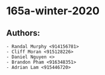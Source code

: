 # 165a-winter-2020
## Authors:
 	- Randal Murphy <914156781>
	- Cliff Moran <915128226>
	- Daniel Nguyen <>
	- Brandon Pham <916348351>
	- Adrian Lam <915446720>
